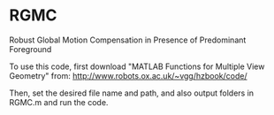 # RGMC
Robust Global Motion Compensation in Presence of Predominant Foreground

To use this code, first download "MATLAB Functions for Multiple View Geometry" from:
http://www.robots.ox.ac.uk/~vgg/hzbook/code/

Then, set the desired file name and path, and also output folders in RGMC.m and run the code.
